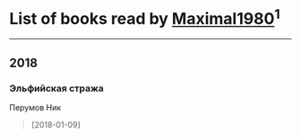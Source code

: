 # List of books read by [Maximal1980](http://vk.com/id1979457)<sup>1</sup>
---

## 2018

### Эльфийская стража
Перумов Ник
> [2018-01-09] 



